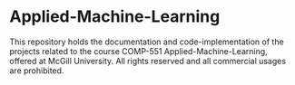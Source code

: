 # Applied-Machine-Learning
This repository holds the documentation and code-implementation of the projects related to the course COMP-551 Applied-Machine-Learning, offered at McGill University. All rights reserved and all commercial usages are prohibited.

